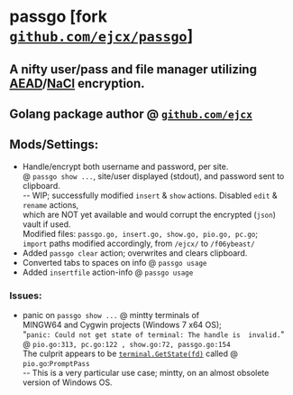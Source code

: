 # passgo [fork [`github.com/ejcx/passgo`](https://github.com/ejcx/passgo)]
## A nifty user/pass and file manager utilizing [AEAD](https://en.wikipedia.org/wiki/Authenticated_encryption#Authenticated_encryption_with_associated_data)/[NaCl](https://godoc.org/golang.org/x/crypto/nacl) encryption.  

## Golang package author @ [`github.com/ejcx`](https://github.com/ejcx)  

## Mods/Settings:  
- Handle/encrypt both username and password, per site.  
@ `passgo show ...`, site/user displayed (stdout), and password sent to clipboard.  
-- WIP; successfully modified `insert` & `show` actions. Disabled `edit` & `rename` actions,   
which are NOT yet available and would corrupt the encrypted (`json`) vault if used.  
  Modified files: `passgo.go, insert.go, show.go, pio.go, pc.go`;  
  `import` paths modified accordingly, from `/ejcx/` to `/f06ybeast/`  
- Added `passgo clear` action; overwrites and clears clipboard.  
- Converted tabs to spaces on info @ `passgo usage`  
- Added `insertfile` action-info @ `passgo usage`   

### Issues: 
- panic on `passgo show ...` @ mintty terminals of   
MINGW64 and Cygwin projects (Windows 7 x64 OS);  
"`panic: Could not get state of terminal: The handle is  invalid.`"  
@ `pio.go:313, pc.go:122 , show.go:72, passgo.go:154`  
The culprit appears to be [`terminal.GetState(fd)`](https://github.com/golang/crypto/blob/master/ssh/terminal/util.go#L63) called @ `pio.go`:`PromptPass`  
-- This is a very particular use case; mintty, on an almost obsolete version of Windows OS.